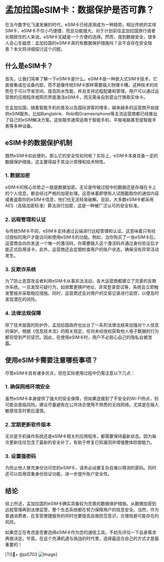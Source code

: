 # 孟加拉国eSIM卡：数据保护是否可靠？

在当今数字化飞速发展的时代，eSIM卡已经逐渐成为一种趋势。相比传统的实体SIM卡，eSIM卡不仅小巧便捷，而且功能强大。对于计划前往孟加拉国旅行或者长期居住的人来说，eSIM卡无疑是一个方便的选择。然而，提到数据安全，很多人会心生疑虑：孟加拉国的eSIM卡真的有数据保护措施吗？会不会存在安全隐患？本文将详细探讨这个问题。

## 什么是eSIM卡？

首先，让我们简单了解一下eSIM卡是什么。eSIM卡是一种嵌入式SIM卡技术，它直接集成在设备内部，而不是像传统SIM卡那样需要插入物理卡槽。这种技术的优势在于可以节省空间、提高防水性能，并且支持远程配置和管理。用户可以通过运营商的应用程序或网页界面激活eSIM卡，而无需亲自到营业厅换取实体卡。

在孟加拉国，随着智能手机的普及以及国际游客的增多，越来越多的运营商开始提供eSIM服务。比如Banglalink、Robi和Grameenphone等主流运营商都已经推出了自己的eSIM解决方案。这些服务通常适用于智能手机、平板电脑甚至是智能手表等多种设备。

## eSIM卡的数据保护机制

既然eSIM卡如此便利，那么它的安全性如何呢？实际上，eSIM卡本身具备一定的数据保护措施，这主要得益于其设计原理和技术特性。

### 1. 数据加密

eSIM卡的核心优势之一就是数据加密。无论是传输过程中的数据还是存储在卡上的个人信息，都会经过严格的加密处理。这意味着即使有人试图截取你的通信内容或者盗取你的eSIM卡信息，他们也无法轻易破解。目前，大多数eSIM卡都采用AES（高级加密标准）算法进行加密，这是一种被广泛认可的安全标准。

### 2. 远程管理和认证

与传统SIM卡不同，eSIM卡支持通过云端进行远程管理和认证。这意味着只有经过授权的用户才能访问和使用eSIM卡的功能。例如，当你购买了一张eSIM卡后，运营商会向你发送一个唯一的激活码，你需要输入这个激活码并通过身份验证后才能正式启用该卡。此外，运营商还会定期检查用户的账户状态，确保没有异常活动发生。

### 3. 反欺诈系统

为了防止恶意攻击者利用eSIM卡从事非法活动，各大运营商都建立了完善的反欺诈系统。一旦发现可疑行为，如频繁更换IP地址、异常登录尝试等，系统会立即触发警报并采取相应措施。同时，运营商还会对用户的交易记录进行监控，以便及时发现潜在的风险。

### 4. 法律法规保障

除了技术层面的防护外，孟加拉国政府也出台了一系列法律法规来加强对个人信息的保护。根据《信息技术法》的相关规定，任何未经授权获取他人电子数据的行为都将受到严厉惩罚。因此，在使用eSIM卡时，用户不必担心自己的隐私会被泄露。

## 使用eSIM卡需要注意哪些事项？

尽管eSIM卡具有诸多优点，但在实际使用过程中仍需注意以下几点：

### 1. 确保网络环境安全

虽然eSIM卡本身提供了强大的安全保障，但如果连接到了不安全的Wi-Fi热点，则可能会面临风险。建议尽量避免在公共场合使用不熟悉的无线网络，尤其是在输入敏感信息时更应谨慎。

### 2. 定期更新软件版本

无论是手机操作系统还是eSIM卡相关的应用程序，都需要保持最新状态。因为每次更新往往包含了最新的安全补丁，有助于修复已知漏洞并增强整体防御能力。

### 3. 设置强密码

为防止他人冒充身份访问您的eSIM卡，请务必设置复杂且难以猜测的密码。同时还可以启用双重身份验证功能，进一步提升账户安全性。

## 结论

综上所述，孟加拉国的eSIM卡确实具备较为完善的数据保护措施。从数据加密到远程管理再到法律监管，整个生态系统都在努力保障用户的信息安全。当然，作为普通消费者，在享受便捷服务的同时也要提高自我防范意识，合理规避可能存在的风险。

如果您正在考虑是否要选择eSIM卡作为您的通信工具，不妨先评估一下自身需求再做决定。毕竟，在这个充满机遇与挑战的时代里，选择最适合自己的方式才是最重要的！

[TG💪+ @jx0703 ![Image](https://github.com/user-attachments/assets/dbca1d08-cadb-493c-b0ec-ad6f7a83f270)]